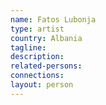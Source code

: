 ```yaml
---
name: Fatos Lubonja
type: artist
country: Albania
tagline:
description:
related-persons:
connections:
layout: person
---
```

